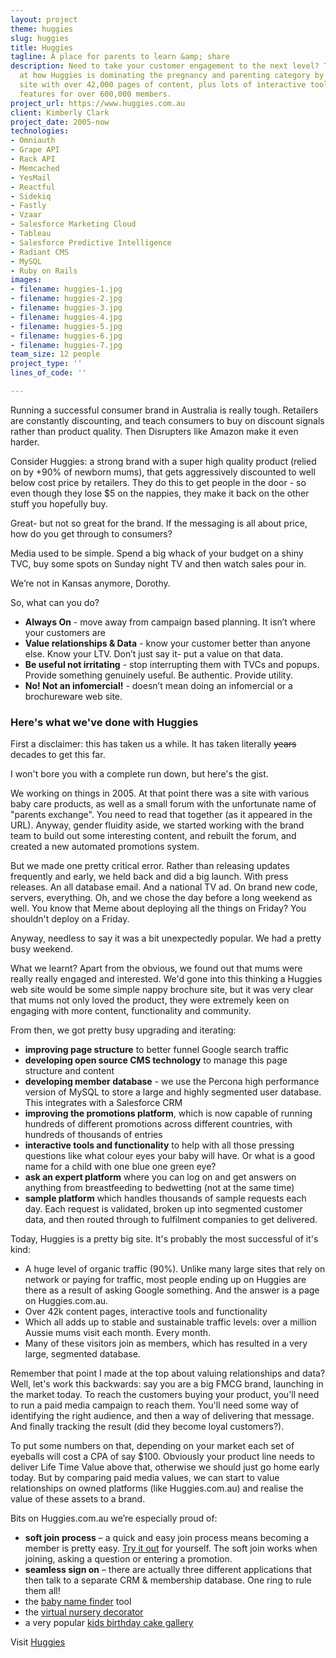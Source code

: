 ```yaml
---
layout: project
theme: huggies
slug: huggies
title: Huggies
tagline: A place for parents to learn &amp; share
description: Need to take your customer engagement to the next level? Take a look
  at how Huggies is dominating the pregnancy and parenting category by building a
  site with over 42,000 pages of content, plus lots of interactive tools and member
  features for over 600,000 members.
project_url: https://www.huggies.com.au
client: Kimberly Clark
project_date: 2005-now
technologies:
- Omniauth
- Grape API
- Rack API
- Memcached
- YesMail
- Reactful
- Sidekiq
- Fastly
- Vzaar
- Salesforce Marketing Cloud
- Tableau
- Salesforce Predictive Intelligence
- Radiant CMS
- MySQL
- Ruby on Rails
images:
- filename: huggies-1.jpg
- filename: huggies-2.jpg
- filename: huggies-3.jpg
- filename: huggies-4.jpg
- filename: huggies-5.jpg
- filename: huggies-6.jpg
- filename: huggies-7.jpg
team_size: 12 people
project_type: ''
lines_of_code: ''

---
```

Running a successful consumer brand in Australia is really tough. Retailers are constantly discounting, and teach consumers to buy on discount signals rather than product quality. Then Disrupters like Amazon make it even harder.

Consider Huggies: a strong brand with a super high quality product (relied on by +90% of newborn mums), that gets aggressively discounted to well below cost price by retailers. They do this to get people in the door - so even though they lose $5 on the nappies, they make it back on the other stuff you hopefully buy.

Great- but not so great for the brand. If the messaging is all about price, how do you get through to consumers?

Media used to be simple. Spend a big whack of your budget on a shiny TVC, buy some spots on Sunday night TV and then watch sales pour in.

We’re not in Kansas anymore, Dorothy.

So, what can you do?
- __Always On__ - move away from campaign based planning. It isn’t where your customers are
- __Value relationships & Data__ - know your customer better than anyone else. Know your LTV. Don’t just say it- put a value on that data.
- __Be useful not irritating__ - stop interrupting them with TVCs and popups. Provide something genuinely useful. Be authentic. Provide utility.
- __No! Not an infomercial!__ -  doesn’t mean doing an infomercial or a brochureware web site.


### Here's what we've done with Huggies

First a disclaimer: this has taken us a while. It has taken literally ~~years~~ decades to get this far.

I won't bore you with a complete run down, but here's the gist.

We working on things in 2005. At that point there was a site with various baby care products, as well as a small forum with the unfortunate name of "parents exchange". You need to read that together (as it appeared in the URL). Anyway, gender fluidity aside, we started working with the brand team to build out some interesting content, and rebuilt the forum, and created a new automated promotions system.

But we made one pretty critical error. Rather than releasing updates frequently and early, we held back and did a big launch. With press releases. An all database email. And a national TV ad. On brand new code, servers, everything. Oh, and we chose the day before a long weekend as well. You know that Meme about deploying all the things on Friday? You shouldn't deploy on a Friday.

Anyway, needless to say it was a bit unexpectedly popular. We had a pretty busy weekend.

What we learnt? Apart from the obvious, we found out that mums were really really engaged and interested. We'd gone into this thinking a Huggies web site would be some simple nappy brochure site, but it was very clear that mums not only loved the product, they were extremely keen on engaging with more content, functionality and community.

From then, we got pretty busy upgrading and iterating:

* __improving page structure__ to better funnel Google search traffic
* __developing open source CMS technology__ to manage this page structure and content
* __developing member database__ - we use the Percona high performance version of MySQL to store a large and highly segmented user database. This integrates with a Salesforce CRM
* __improving the promotions platform__, which is now capable of running hundreds of different promotions across different countries, with hundreds of thousands of entries
* __interactive tools and functionality__ to help with all those pressing questions like what colour eyes your baby will have. Or what is a good name for a child with one blue one green eye?
* __ask an expert platform__ where you can log on and get answers on anything from breastfeeding to bedwetting (not at the same time)
* __sample platform__ which handles thousands of sample requests each day. Each request is validated, broken up into segmented customer data, and then routed through to fulfilment companies to get delivered.

Today, Huggies is a pretty big site. It's probably the most successful of it's kind:

- A huge level of organic traffic (90%). Unlike many large sites that rely on network or paying for traffic, most people ending up on Huggies are there as a result of asking Google something. And the answer is a page on Huggies.com.au.
- Over 42k content pages, interactive tools and functionality
- Which all adds up to stable and sustainable traffic levels:  over a million Aussie mums visit each month. Every month.
- Many of these visitors join as members, which has resulted in a very large, segmented database.


Remember that point I made at the top about valuing relationships and data? Well, let's work this backwards: say you are a big FMCG brand, launching in the market today. To reach the customers buying your product, you'll need to run a paid media campaign to reach them. You'll need some way of identifying the right audience, and then a way of delivering that message. And finally tracking the result (did they become loyal customers?).

To put some numbers on that, depending on your market each set of eyeballs will cost a CPA of say $100. Obviously your product line needs to deliver Life Time Value above that, otherwise we should just go home early today. But by comparing paid media values, we can start to value relationships on owned platforms (like Huggies.com.au) and realise the value of these assets to a brand.


Bits on Huggies.com.au we’re especially proud of:


* __soft join process__ – a quick and easy join process means becoming a member is pretty easy. [Try it out](https://www.huggies.com.au/join) for yourself. The soft join works when joining, asking a question or entering a promotion.
* __seamless sign on__ – there are actually three different applications that then talk to a separate CRM & membership database. One ring to rule them all!
* the <a href="https://www.huggies.com.au/baby-names/">baby name finder</a>  tool
* the <a href="https://www.huggies.com.au/pregnancy/baby-nursery/baby-room-decorator">virtual nursery decorator</a>
* a very popular <a href="https://www.huggies.com.au/kids-birthday-cakes">kids birthday cake gallery</a>


Visit [Huggies](http://www.huggies.com.au/")